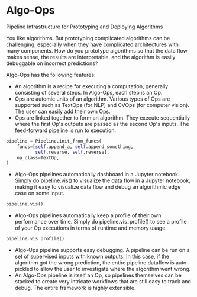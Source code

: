 # Algo-Ops
Pipeline Infrastructure for Prototyping and Deploying Algorithms

You like algorithms. But prototyping complicated algorithms can be challenging, especially when they have complicated architectures with many components. How do you prototype algorithms so that the data flow makes sense, the results are interpretable, and the algorithm is easily debuggable on incorrect predictions?

Algo-Ops has the following features:

* An algorithm is a recipe for executing a computation, generally consisting of several steps. In Algo-Ops, each step is an Op. 
* Ops are automic units of an algorithm. Various types of Ops are supported such as TextOps (for NLP) and CVOps (for computer vision). The user can easily add their own Ops.
* Ops are linked together to form an algorithm. They execute sequentially where the first Op's outputs are passed as the second Op's inputs. The feed-forward pipeline is run to execution.
```python
pipeline = Pipeline.init_from_funcs(
    funcs=[self.append_a, self.append_something, 
           self.reverse, self.reverse],
    op_class=TextOp,
)
```

* Algo-Ops pipelines automatically dashboard in a Jupyter notebook. Simply do pipeline.vis() to visualize the data flow in a Jupyter notebook, making it easy to visualize data flow and debug an algorithmic edge case on some input. 
```python
pipeline.vis()
```
* Algo-Ops pipelines automatically keep a profile of their own performance over time. Simply do pipeline.vis_profile() to see a profile of your Op executions in terms of runtime and memory usage.
```python
pipeline.vis_profile()
```

* Algo-Ops pipeline supports easy debugging. A pipeline can be run on a set of supervised inputs with known outputs. In this case, if the algorithm got the wrong prediction, the entire pipeline dataflow is auto-pickled to allow the user to investigate where the algorithm went wrong.
* An Algo-Ops pipeline is itself an Op, so pipelines themselves can be stacked to create very intricate workflows that are still easy to track and debug. The entire framework is highly extensible.
